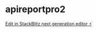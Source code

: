 # apireportpro2

[Edit in StackBlitz next generation editor ⚡️](https://stackblitz.com/~/github.com/darron2k3/apireportpro2)